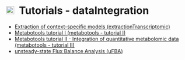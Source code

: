 # <img src="https://prince.lcsb.uni.lu/cobratoolbox/img/icon_di.png" height="22px">&nbsp;&nbsp;Tutorials - dataIntegration

- [Extraction of context-specific models (extractionTranscriptomic)](extractionTranscriptomic)
- [Metabotools tutorial I (metabotools - tutorial I)](metabotools)
- [Metabotools tutorial II - Integration of quantitative metabolomic data (metabotools - tutorial II)](metabotools)
- [unsteady-state Flux Balance Analysis (uFBA)](uFBA)
